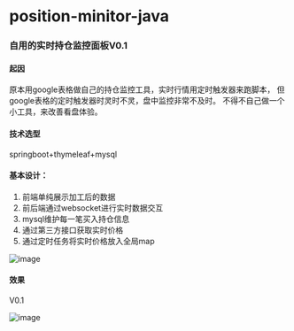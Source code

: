 # position-minitor-java
### 自用的实时持仓监控面板V0.1

#### 起因

原本用google表格做自己的持仓监控工具，实时行情用定时触发器来跑脚本， 但google表格的定时触发器时灵时不灵，盘中监控非常不及时。
不得不自己做一个小工具，来改善看盘体验。

#### 技术选型
springboot+thymeleaf+mysql


#### 基本设计：
1. 前端单纯展示加工后的数据
2. 前后端通过websocket进行实时数据交互
3. mysql维护每一笔买入持仓信息
4. 通过第三方接口获取实时价格
5. 通过定时任务将实时价格放入全局map

![image](https://user-images.githubusercontent.com/7700516/171778822-42d679a3-8eea-4505-bb8a-c424a237eacc.png)


#### 效果
V0.1

![image](https://user-images.githubusercontent.com/7700516/171778899-04f5fa8c-db7b-45a1-806a-fa8b54ab28f8.png)

